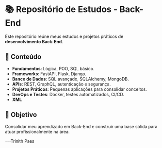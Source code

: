 # 📚 Repositório de Estudos - Back-End

Este repositório reúne meus estudos e projetos práticos de **desenvolvimento Back-End**.

## 🚀 Conteúdo
- **Fundamentos**: Lógica, POO, SQL básico.
- **Frameworks**: FastAPI, Flask, Django.
- **Banco de Dados**: SQL avançado, SQLAlchemy, MongoDB.
- **APIs**: REST, GraphQL, autenticação e segurança.
- **Projetos Práticos**: Pequenas aplicações para consolidar conceitos.
- **DevOps e Testes**: Docker, testes automatizados, CI/CD.
- **XML**
## 🎯 Objetivo
Consolidar meu aprendizado em Back-End e construir uma base sólida para atuar profissionalmente na área.

---Trinith Paes

